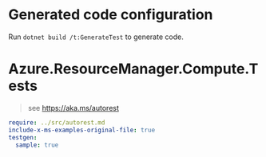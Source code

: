 # Generated code configuration

Run `dotnet build /t:GenerateTest` to generate code.

# Azure.ResourceManager.Compute.Tests

> see https://aka.ms/autorest
``` yaml
require: ../src/autorest.md
include-x-ms-examples-original-file: true
testgen:
  sample: true
```
